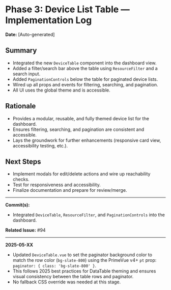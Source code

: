 # Phase 3: Device List Table — Implementation Log

**Date:** [Auto-generated]

## Summary
- Integrated the new `DeviceTable` component into the dashboard view.
- Added a filter/search bar above the table using `ResourceFilter` and a search input.
- Added `PaginationControls` below the table for paginated device lists.
- Wired up all props and events for filtering, searching, and pagination.
- All UI uses the global theme and is accessible.

## Rationale
- Provides a modular, reusable, and fully themed device list for the dashboard.
- Ensures filtering, searching, and pagination are consistent and accessible.
- Lays the groundwork for further enhancements (responsive card view, accessibility testing, etc.).

## Next Steps
- Implement modals for edit/delete actions and wire up reachability checks.
- Test for responsiveness and accessibility.
- Finalize documentation and prepare for review/merge.

---

**Commit(s):**
- Integrated `DeviceTable`, `ResourceFilter`, and `PaginationControls` into the dashboard.

**Related Issue:** #94 

---

**2025-05-XX**
- Updated `DeviceTable.vue` to set the paginator background color to match the row color (`bg-slate-800`) using the PrimeVue v4+ `pt` prop: `paginator: { class: 'bg-slate-800' }`.
- This follows 2025 best practices for DataTable theming and ensures visual consistency between the table rows and paginator.
- No fallback CSS override was needed at this stage.